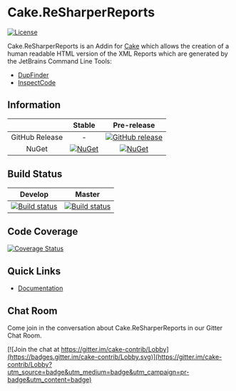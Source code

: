 # Cake.ReSharperReports

[![License](http://img.shields.io/:license-mit-blue.svg)](http://cake-contrib.mit-license.org)

Cake.ReSharperReports is an Addin for [Cake](http://cakebuild.net/) which allows the creation of a human readable HTML version of the XML Reports which are generated by the JetBrains Command Line Tools:

- [DupFinder](https://confluence.jetbrains.com/display/NETCOM/Introducing+dupFinder)
- [InspectCode](https://confluence.jetbrains.com/display/NETCOM/Introducing+InspectCode)

## Information

| |Stable|Pre-release|
|:--:|:--:|:--:|
|GitHub Release|-|[![GitHub release](https://img.shields.io/github/release/cake-contrib/Cake.ReSharperReports.svg)](https://github.com/cake-contrib/Cake.ReSharperReports/releases/latest)|
|NuGet|[![NuGet](https://img.shields.io/nuget/v/Cake.ReSharperReports.svg)](https://www.nuget.org/packages/Cake.ReSharperReports)|[![NuGet](https://img.shields.io/nuget/vpre/Cake.ReSharperReports.svg)](https://www.nuget.org/packages/Cake.ReSharperReports)|

## Build Status

|Develop|Master|
|:--:|:--:|
|[![Build status](https://ci.appveyor.com/api/projects/status/jqo5abjlr9sqt4uh/branch/develop?svg=true)](https://ci.appveyor.com/project/cakecontrib/cake-resharperreports/branch/develop)|[![Build status](https://ci.appveyor.com/api/projects/status/jqo5abjlr9sqt4uh/branch/develop?svg=true)](https://ci.appveyor.com/project/cakecontrib/cake-resharperreports/branch/master)|

## Code Coverage

[![Coverage Status](https://coveralls.io/repos/github/cake-contrib/Cake.ReSharperReports/badge.svg?branch=develop)](https://coveralls.io/github/cake-contrib/Cake.ReSharperReports?branch=develop)

## Quick Links

- [Documentation](https://cake-contrib.github.io/Cake.ReSharperReports/)

## Chat Room

Come join in the conversation about Cake.ReSharperReports in our Gitter Chat Room.

[![Join the chat at https://gitter.im/cake-contrib/Lobby](https://badges.gitter.im/cake-contrib/Lobby.svg)](https://gitter.im/cake-contrib/Lobby?utm_source=badge&utm_medium=badge&utm_campaign=pr-badge&utm_content=badge)
